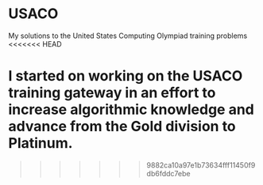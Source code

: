 # USACO
My solutions to the United States Computing Olympiad training problems
<<<<<<< HEAD

I started on working on the USACO training gateway in an effort to increase algorithmic knowledge and advance from the Gold division to Platinum.
=======
>>>>>>> 9882ca10a97e1b73634fff11450f9db6fddc7ebe
